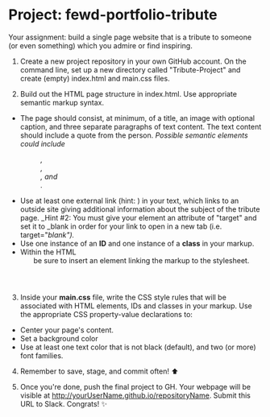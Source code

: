 # Project: fewd-portfolio-tribute 

Your assignment: build a single page website that is a tribute to someone (or even something) which you admire or find inspiring. 

1. Create a new project repository in your own GitHub account. On the command line, set up a new directory called "Tribute-Project" and create (empty) index.html and main.css files. 

2. Build out the HTML page structure in index.html. Use appropriate semantic markup syntax. 
- The page should consist, at minimum, of a title, an image with optional caption, and three separate paragraphs of text content. The text content should include a quote from the person. _Possible semantic elements could include <figure>, <figcaption>, <article>, and <main>._ 
- Use at least one external link (hint: <a></a>) in your text, which links to an outside site giving additional information about the subject of the tribute page. _Hint #2: You must give your element an attribute of "target" and set it to _blank in order for your link to open in a new tab (i.e. target="_blank")._
- Use one instance of an **ID** and one instance of a **class** in your markup.
- Within the HTML <header> be sure to insert an element linking the markup to the stylesheet.

3. Inside your **main.css** file, write the CSS style rules that will be associated with HTML elements, IDs and classes in your markup. Use the appropriate CSS property-value declarations to:
- Center your page's content.
- Set a background color
- Use at least one text color that is not black (default), and two (or more) font families. 

4. Remember to save, stage, and commit often! :arrow_up:

5. Once you're done, push the final project to GH. Your webpage will be visible at http://yourUserName.github.io/repositoryName. Submit this URL to Slack. Congrats! :sparkles: